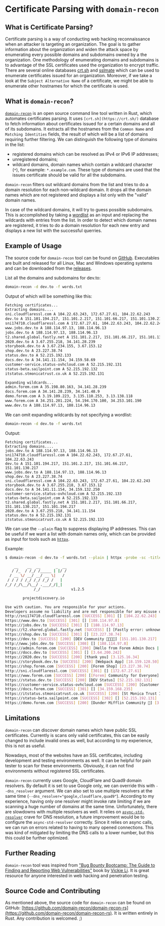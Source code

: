 # Certificate Parsing with `domain-recon`

## What is Certificate Parsing?

Certificate parsing is a way of conducting web hacking reconnaissance when an attacker is targeting an organization. The goal is to gather information about the organization and widen the attack space by enumerating every possible domains and subdomains owned by a the organization. One methodology of enumerating domains and subdomains is to advantage of the SSL certificates used the organization to encrypt traffic. There are several online databases [crt.sh](https://crt.sh/) and [sslmate](https://sslmate.com/ct_search_api/) which can be used to enumerate certificates issued for an organization. Moreover, if we take a look at the `Subject Alternative Name` of a certificate, we might be able to enumerate other hostnames for which the certificate is used.

## What is `domain-recon`?

[`domain-recon`](https://github.com/domain-recon/domain-recon-rs) is an open source command line tool written in Rust, which automates certificates parsing. It uses `[crt.sh](https://crt.sh/)` database to fetch information about certificates issued for a certain domains and all of its subdomains. It extracts all the hostnames from the `Common Name` and `Matching Identities` fields, the result of which will be a list of domains requiring further filtering. We can distinguish the following type of domains in the list:

- registered domains which can be resolved as IPv4 or IPv6 IP addresses;
- unregistered domains;
- wildcard domains, domain names which contain a wildcard character (`*`), for example: `*.example.com`. These type of domains are used that the issues certificate should be valid for all the subdomains.

`domain-recon` filters out wildcard domains from the list and tries to do a domain resolution for each non-wildcard domain. It drops all the domain names which are not registered and displays a list only with the "valid" domain names.

In case of the wildcard domains, it will try to guess possible subdomains. This is accomplished by taking a [wordlist](https://github.com/domain-recon/domain-recon-rs/blob/main/words.txt) as an input and replacing the wildcards with entries from the list. In order to detect which domain names are registered, it tries to do a domain resolution for each new entry and displays a new list with the successful querries.

## Example of Usage

The source code for `domain-recon` tool can be found on [GitHub](https://github.com/domain-recon/domain-recon-rs). Executables are built and released for all Linux, Mac and Windows operating systems and can be downloaded from the [releases](https://github.com/domain-recon/domain-recon-rs/releases).

List all the domains and subdomains for dev.to:

```bash
domain-recon -d dev.to -f words.txt
```

Output of which will be something like this:

```bash
Fetching certificates...
Extracting domains....
sni.cloudflaressl.com A 104.22.63.243, 172.67.27.61, 104.22.62.243
dev.to A 151.101.194.217, 151.101.2.217, 151.101.66.217, 151.101.130.217
sni174710.cloudflaressl.com A 172.67.27.61, 104.22.63.243, 104.22.62.243
www.jobs.dev.to A 188.114.97.13, 188.114.96.13
jobs.dev.to A 188.114.97.13, 188.114.96.13
t2.shared.global.fastly.net A 151.101.2.217, 151.101.66.217, 151.101.130.217, 151.101.194.217
2020.dev.to A 3.67.255.218, 34.141.28.239
storybook.dev.to A 3.67.234.155, 3.67.153.12
shop.dev.to A 23.227.38.74
status.dev.to A 52.215.192.133
docs.dev.to A 34.141.11.154, 34.159.58.69
customer-service.status-ovhcloud.com A 52.215.192.131
status-beta.sailpoint.com A 52.215.192.132
itstatus.stmonicatrust.co.uk A 52.215.192.131

Expanding wildcards...
admin.forem.com A 35.198.80.163, 34.141.28.239
docs.forem.com A 34.141.28.239, 34.141.48.9
demo.forem.com A 3.19.109.223, 3.135.110.253, 3.13.138.118
www.forem.com A 34.251.201.224, 54.194.170.100, 34.253.101.190
www.dev.to A 188.114.97.13, 188.114.96.13
```

We can omit expanding wildcards by not specifying a wordlist:

```bash
domain-recon -d dev.to -f words.txt
```

Output:

```
Fetching certificates...
Extracting domains....
jobs.dev.to A 188.114.97.13, 188.114.96.13
sni174710.cloudflaressl.com A 104.22.62.243, 172.67.27.61, 104.22.63.243
dev.to A 151.101.194.217, 151.101.2.217, 151.101.66.217, 151.101.130.217
www.jobs.dev.to A 188.114.97.13, 188.114.96.13
shop.dev.to A 23.227.38.74
sni.cloudflaressl.com A 104.22.63.243, 172.67.27.61, 104.22.62.243
storybook.dev.to A 3.67.255.218, 3.67.153.12
docs.dev.to A 34.141.11.154, 34.159.132.250
customer-service.status-ovhcloud.com A 52.215.192.133
status-beta.sailpoint.com A 52.215.192.133
t2.shared.global.fastly.net A 151.101.2.217, 151.101.66.217, 151.101.130.217, 151.101.194.217
2020.dev.to A 3.67.255.218, 34.141.11.154
status.dev.to A 52.215.192.131
itstatus.stmonicatrust.co.uk A 52.215.192.133
```

We can use the `--plain` flag to suppress displaying IP addresses. This can be useful if we want a list with domain names only, which can be provided as input for tools such as [`httpx`](https://www.python-httpx.org/).

Example:

```bash
$ domain-recon -d dev.to -f words.txt --plain | httpx -probe -sc -title -ip

    __    __  __       _  __
   / /_  / /_/ /_____ | |/ /
  / __ \/ __/ __/ __ \|   /
 / / / / /_/ /_/ /_/ /   |
/_/ /_/\__/\__/ .___/_/|_|
             /_/              v1.2.5

		projectdiscovery.io

Use with caution. You are responsible for your actions.
Developers assume no liability and are not responsible for any misuse or damage.
http://sni174710.cloudflaressl.com [SUCCESS] [301] [] [104.22.62.243]
https://www.dev.to [SUCCESS] [301] [] [188.114.97.8]
https://jobs.dev.to [SUCCESS] [301] [] [188.114.97.13]
https://t2.shared.global.fastly.net [SUCCESS] [] [Fastly error: unknown domain t2.shared.global.fastly.net] [151.101.114.217]
https://shop.dev.to [SUCCESS] [301] [] [23.227.38.74]
https://dev.to [SUCCESS] [200] [DEV Community 👩‍💻👨‍💻] [151.101.130.217]
http://www.jobs.dev.to [SUCCESS] [308] [] [188.114.97.8]
https://admin.forem.com [SUCCESS] [200] [Hello from Forem Admin Docs | Forem Admin Docs] [34.141.28.239]
https://docs.dev.to [SUCCESS] [301] [] [3.64.200.242]
https://2020.dev.to [SUCCESS] [200] [thank you] [3.125.16.34]
https://storybook.dev.to [SUCCESS] [200] [Webpack App] [18.159.128.50]
https://shop.forem.com [SUCCESS] [200] [Forem Shop] [23.227.38.74]
http://sni.cloudflaressl.com [SUCCESS] [301] [] [172.67.27.61]
https://www.forem.com [SUCCESS] [200] [[Forem] Community for Everyone] [34.253.101.190]
https://status.dev.to [SUCCESS] [200] [DEV Status] [52.215.192.131]
https://customer-service.status-ovhcloud.com [SUCCESS] [200] [Customer Service Status] [52.215.192.132]
https://docs.forem.com [SUCCESS] [301] [] [34.159.168.235]
https://itstatus.stmonicatrust.co.uk [SUCCESS] [200] [St Monica Trust IT Status] [52.215.192.133]
https://status-beta.sailpoint.com [SUCCESS] [302] [] [52.215.192.131]
https://demo.forem.com [SUCCESS] [200] [Dunder Mifflin Community 📄] [3.19.109.223]
```

## Limitations

`domain-recon` can discover domain names which have public SSL certificates. Currently is scans only valid certificates, this can be easily changed to include invalid ones as well, but according to my experience, this is not as useful.

Nowadays, most of the websites have an SSL certificates, including development and testing environments as well. It can be helpful for pain tester to scan for these environments. Obviously, it can not find environments without registered SSL certificates.

`domain-recon` currently uses Google, CloudFlare and Quad9 domain resolvers. By default it is set to use Google only, we can override this with `--dns_resolver` argument. We can also set to use multiple resolvers at the same time (`--dns_resolver="google,cloudflare,quad9"`). According to my experience, having only one resolver might invoke rate limiting if we are scanning a huge number of domains at the same time. Unfortunately, there are slowdowns with multiple resolvers as well. It relies on [`async-std-resolver`](https://docs.rs/async-std-resolver/latest/async_std_resolver/) crave for DNS resolution, a future improvement would be to configure the `async-std-resolver` correctly. Since it relies on async calls, we can run on errors related to having to many opened connections. This was kind of mitigated by limiting the DNS calls to a lower number, but this this could be further optimized.

## Further Reading

`domain-recon` tool was inspired from ["Bug Bounty Bootcamp: The Guide to Finding and Reporting Web Vulnerabilities"](https://www.amazon.com/Bug-Bounty-Bootcamp-Reporting-Vulnerabilities-ebook/dp/B08YK368Y3) book by [Vickie Li](https://vickieli.dev/about). It is great resource for anyone interested in web hacking and penetration testing.

## Source Code and Contributing

As mentioned above, the source code for `domain-recon` can be found on GitHub: [https://github.com/domain-recon/domain-recon-rs](https://github.com/domain-recon/domain-recon-rs). It is written entirely in Rust. Any contribution is welcomed. ;)